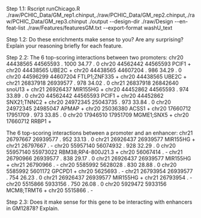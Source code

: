 Step 1.1:
Rscript runChicago.R ./raw/PCHIC_Data/GM_rep1.chinput,./raw/PCHIC_Data/GM_rep2.chinput,./raw/PCHIC_Data/GM_rep3.chinput ./output --design-dir ./raw/Design --en-feat-list ./raw/Features/featuresGM.txt --export-format washU_text


Step 1.2:
Do these enrichments make sense to you? Are any surprising? Explain your reasoning briefly for each feature.


Step 2.2:
The 6 top-scoring interactions between two promoters:
chr20	44438565	44565593	.	1000	34.77	.	0	chr20	44562442	44565593	PCIF1	+	chr20	44438565	UBE2C	+
chr20	44438565	44607204	.	986	34.29	.	0	chr20	44596299	44607204	FTLP1;ZNF335	+	chr20	44438565	UBE2C	+
chr21	26837918	26939577	.	978	34.02	.	0	chr21	26837918	26842640	snoU13	+	chr21	26926437	MIR155HG	+
chr20	44452862	44565593	.	974	33.89	.	0	chr20	44562442	44565593	PCIF1	+	chr20	44452862	SNX21;TNNC2	+
chr20	24972345	25043735	.	973	33.84	.	0	chr20	24972345	24985047	APMAP	+	chr20	25036380	ACSS1	+
chr20	17660712	17951709	.	973	33.85	.	0	chr20	17946510	17951709	MGME1;SNX5	+	chr20	17660712	RRBP1	+

The 6 top-scoring interactions between a promoter and an enhancer:
chr21	26797667	26939577	.	952	33.13	.	0	chr21	26926437	26939577	MIR155HG	+	chr21	26797667	.	-
chr20	55957140	56074932	.	928	32.29	.	0	chr20	55957140	55973022	RBM38;RP4-800J21.3	+	chr20	56067414	.	-
chr21	26790966	26939577	.	838	29.17	.	0	chr21	26926437	26939577	MIR155HG	+	chr21	26790966	.	-
chr20	5585992	5628028	.	830	28.88	.	0	chr20	5585992	5601172	GPCPD1	+	chr20	5625693	.	-
chr21	26793954	26939577	.	754	26.23	.	0	chr21	26926437	26939577	MIR155HG	+	chr21	26793954	.	-
chr20	5515866	5933156	.	750	26.08	.	0	chr20	5929472	5933156	MCM8;TRMT6	+	chr20	5515866	.	-


Step 2.3:
Does it make sense for this gene to be interacting with enhancers in GM12878? Explain.







